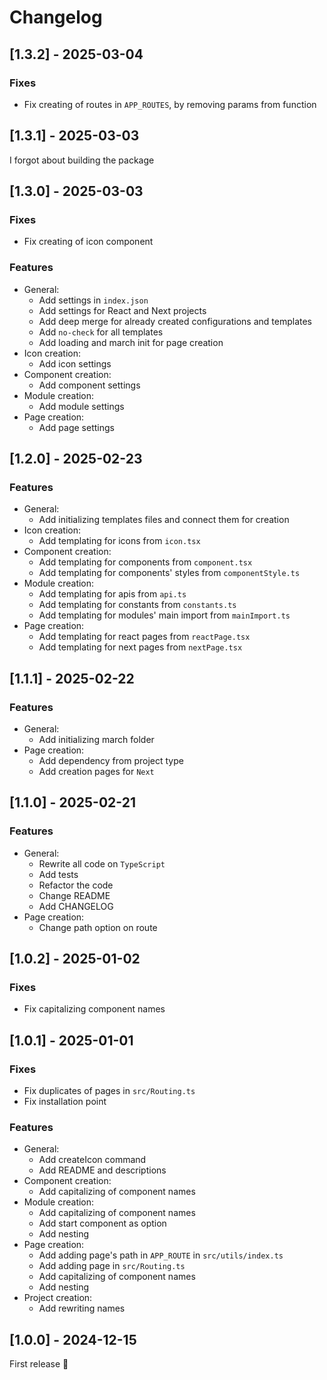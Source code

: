 # Changelog

## [1.3.2] - 2025-03-04

### Fixes

- Fix creating of routes in `APP_ROUTES`, by removing params from function

## [1.3.1] - 2025-03-03

I forgot about building the package

## [1.3.0] - 2025-03-03

### Fixes

- Fix creating of icon component

### Features

- General:
    - Add settings in `index.json`
    - Add settings for React and Next projects
    - Add deep merge for already created configurations and templates
    - Add `no-check` for all templates
    - Add loading and march init for page creation
- Icon creation:
    - Add icon settings
- Component creation:
    - Add component settings
- Module creation:
    - Add module settings
- Page creation:
    - Add page settings

## [1.2.0] - 2025-02-23

### Features

- General:
    - Add initializing templates files and connect them for creation
- Icon creation:
    - Add templating for icons from `icon.tsx`
- Component creation:
    - Add templating for components from `component.tsx`
    - Add templating for components' styles from `componentStyle.ts`
- Module creation:
    - Add templating for apis from `api.ts`
    - Add templating for constants from `constants.ts`
    - Add templating for modules' main import from `mainImport.ts`
- Page creation:
    - Add templating for react pages from `reactPage.tsx`
    - Add templating for next pages from `nextPage.tsx`

## [1.1.1] - 2025-02-22

### Features

- General:
    - Add initializing march folder
- Page creation:
    - Add dependency from project type
    - Add creation pages for `Next`

## [1.1.0] - 2025-02-21

### Features

- General:
    - Rewrite all code on `TypeScript`
    - Add tests
    - Refactor the code
    - Change README
    - Add CHANGELOG
- Page creation:
    - Change path option on route

## [1.0.2] - 2025-01-02

### Fixes

- Fix capitalizing component names

## [1.0.1] - 2025-01-01

### Fixes

- Fix duplicates of pages in `src/Routing.ts`
- Fix installation point

### Features

- General:
    - Add createIcon command
    - Add README and descriptions
- Component creation:
    - Add capitalizing of component names
- Module creation:
    - Add capitalizing of component names
    - Add start component as option
    - Add nesting
- Page creation:
    - Add adding page's path in `APP_ROUTE` in `src/utils/index.ts`
    - Add adding page in `src/Routing.ts`
    - Add capitalizing of component names
    - Add nesting
- Project creation:
    - Add rewriting names

## [1.0.0] - 2024-12-15

First release 🎉
